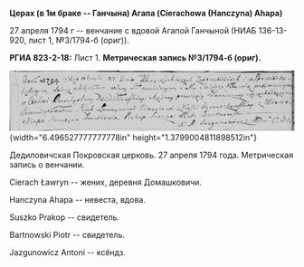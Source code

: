 **Церах (в 1м браке -- Ганчына) Агапа (Cierachowa (Hanczyna) Ahapa)**

27 апреля 1794 г -- венчание с вдовой Агапой Ганчыной (НИАБ 136-13-920,
лист 1, №3/1794-б (ориг)).

**РГИА 823-2-18:** Лист 1. **Метрическая запись №3/1794-б (ориг).**

![](./media/500c1ebad1c4ebfb4356653462f389b7cf0187da.png){width="6.496527777777778in"
height="1.3799004811898512in"}

Дедиловичская Покровская церковь. 27 апреля 1794 года. Метрическая
запись о венчании.

Cierach Ławryn -- жених, деревня Домашковичи.

Hanczyna Ahapa -- невеста, вдова.

Suszko Prakop -- свидетель.

Bartnowski Piotr -- свидетель.

Jazgunowicz Antoni -- ксёндз.
